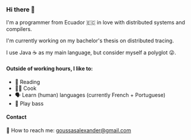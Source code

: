 ### Hi there 👋

I'm a programmer from Ecuador 🇪🇨 in love with distributed systems and compilers.

I'm currently working on my bachelor's thesis on distributed tracing.

I use Java ☕ as my main language, but consider myself a polyglot 😜.

#### Outside of working hours, I like to:

- 📖 Reading
- 👨‍🍳 Cook
- 🗣️ Learn (human) languages (currently French + Portuguese)
- 🎸 Play bass

#### Contact

💌 How to reach me: goussasalexander@gmail.com
